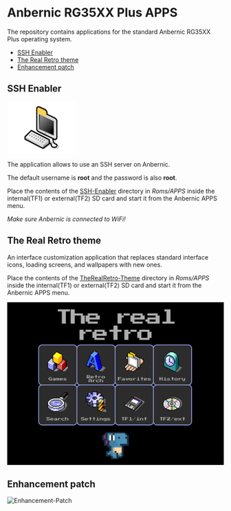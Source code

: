 # Anbernic RG35XX Plus APPS

The repository contains applications for
the standard Anbernic RG35XX Plus operating system.

* [SSH Enabler](#ssh-enabler)
* [The Real Retro theme](#the-real-retro-theme)
* [Enhancement patch](#enhancement-patch)

## SSH Enabler

![SSH-Enabler](SSH-Enabler/Imgs/EnableSSH.png)

The application allows to use an SSH server on Anbernic.

The default username is **root** and the password is also **root**.

Place the contents of the [SSH-Enabler](https://github.com/exdial/anbernic-apps/tree/master/SSH-Enabler)
directory in *Roms/APPS* inside the internal(TF1) or external(TF2) SD card and start it from the Anbernic APPS menu.

_Make sure Anbernic is connected to WiFi!_

## The Real Retro theme

An interface customization application that replaces standard interface icons,
loading screens, and wallpapers with new ones.

Place the contents of the [TheRealRetro-Theme](https://github.com/exdial/anbernic-apps/tree/master/TheRealRetro-Theme)
directory in *Roms/APPS* inside the internal(TF1) or external(TF2) SD card and start it from the Anbernic APPS menu.

![The Real Retro](.github/assets/trrt-preview.png)

## Enhancement patch

![Enhancement-Patch](Enhancement-Patch/Imgs/EnhancementPatch.png)

